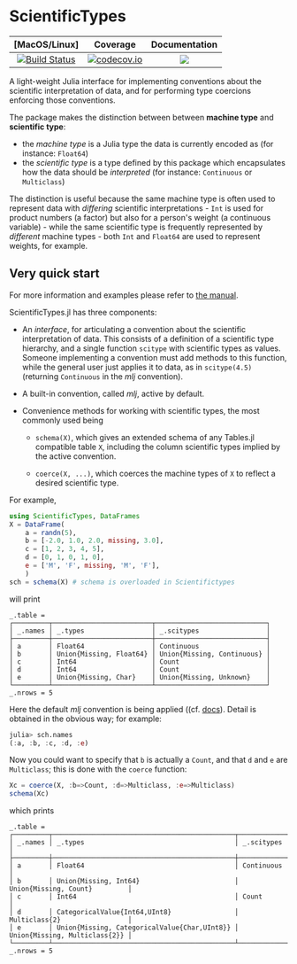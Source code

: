 # ScientificTypes

| [MacOS/Linux] | Coverage | Documentation |
| :-----------: | :------: | :-----------: |
| [![Build Status](https://travis-ci.org/alan-turing-institute/ScientificTypes.jl.svg?branch=master)](https://travis-ci.org/alan-turing-institute/ScientificTypes.jl) | [![codecov.io](http://codecov.io/github/alan-turing-institute/ScientificTypes.jl/coverage.svg?branch=master)](http://codecov.io/github/alan-turing-institute/ScientificTypes.jl?branch=master) | [![](https://img.shields.io/badge/docs-stable-blue.svg)](https://alan-turing-institute.github.io/ScientificTypes.jl/stable) |

A light-weight Julia interface for implementing conventions about the
scientific interpretation of data, and for performing type coercions
enforcing those conventions.

The package makes the distinction between between **machine type** and **scientific type**:

* the _machine type_ is a Julia type the data is currently encoded as (for instance: `Float64`)
* the _scientific type_ is a type defined by this package which
  encapsulates how the data should be _interpreted_ (for instance:
  `Continuous` or `Multiclass`)

The distinction is useful because the same machine type is often used
to represent data with *differing* scientific interpretations - `Int`
is used for product numbers (a factor) but also for a person's weight
(a continuous variable) - while the same scientific
type is frequently represented by *different* machine types - both
`Int` and `Float64` are used to represent weights, for example.


## Very quick start

For more information and examples please refer to [the
manual](https://alan-turing-institute.github.io/ScientificTypes.jl/dev).

ScientificTypes.jl has three components:

- An *interface*, for articulating a convention about the scientific
  interpretation of data. This consists of a definition of a scientific
  type hierarchy, and a single function `scitype` with scientific
  types as values. Someone implementing a convention must add methods
  to this function, while the general user just applies it to data, as
  in `scitype(4.5)` (returning `Continuous` in the *mlj* convention).

- A built-in convention, called *mlj*, active by default.

- Convenience methods for working with scientific types, the most commonly used being

    - `schema(X)`, which gives an extended schema of any Tables.jl
       compatible table `X`, including the column scientific types
       implied by the active convention.
	   
	- `coerce(X, ...)`, which coerces the machine types of `X` to
       reflect a desired scientific type.

For example,

```julia
using ScientificTypes, DataFrames
X = DataFrame(
    a = randn(5),
    b = [-2.0, 1.0, 2.0, missing, 3.0],
    c = [1, 2, 3, 4, 5],
    d = [0, 1, 0, 1, 0],
    e = ['M', 'F', missing, 'M', 'F'],
    )
sch = schema(X) # schema is overloaded in Scientifictypes
```

will print

```
_.table = 
┌─────────┬─────────────────────────┬────────────────────────────┐
│ _.names │ _.types                 │ _.scitypes                 │
├─────────┼─────────────────────────┼────────────────────────────┤
│ a       │ Float64                 │ Continuous                 │
│ b       │ Union{Missing, Float64} │ Union{Missing, Continuous} │
│ c       │ Int64                   │ Count                      │
│ d       │ Int64                   │ Count                      │
│ e       │ Union{Missing, Char}    │ Union{Missing, Unknown}    │
└─────────┴─────────────────────────┴────────────────────────────┘
_.nrows = 5
```

Here the default *mlj* convention is being applied ((cf. [docs](https://alan-turing-institute.github.io/ScientificTypes.jl/dev/#The-MLJ-convention-1)). Detail is obtained in the obvious way; for example:

```julia
julia> sch.names
(:a, :b, :c, :d, :e)
```

Now you could want to specify that `b` is actually a `Count`, and that `d` and `e` are `Multiclass`; this is done with the `coerce` function:

```julia
Xc = coerce(X, :b=>Count, :d=>Multiclass, :e=>Multiclass)
schema(Xc)
```

which prints

```
_.table = 
┌─────────┬──────────────────────────────────────────────┬───────────────────────────────┐
│ _.names │ _.types                                      │ _.scitypes                    │
├─────────┼──────────────────────────────────────────────┼───────────────────────────────┤
│ a       │ Float64                                      │ Continuous                    │
│ b       │ Union{Missing, Int64}                        │ Union{Missing, Count}         │
│ c       │ Int64                                        │ Count                         │
│ d       │ CategoricalValue{Int64,UInt8}                │ Multiclass{2}                 │
│ e       │ Union{Missing, CategoricalValue{Char,UInt8}} │ Union{Missing, Multiclass{2}} │
└─────────┴──────────────────────────────────────────────┴───────────────────────────────┘
_.nrows = 5

```
